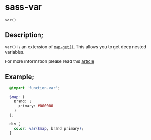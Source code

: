 # sass-var

`var()`

## Description;

`var()` is an extension of [`map-get()`](http://sass-lang.com/documentation/Sass/Script/Functions.html#map_get-instance_method). This allows you to get deep nested variables.

For more information please read this [article](http://cereal.co/deep-nested-variables-in-sass/)

## Example;
```scss
  @import 'function.var';
  
  $map: (
    brand: (
      primary: #000000
    )
  );

  div {
    color: var($map, brand primary);
  }
```